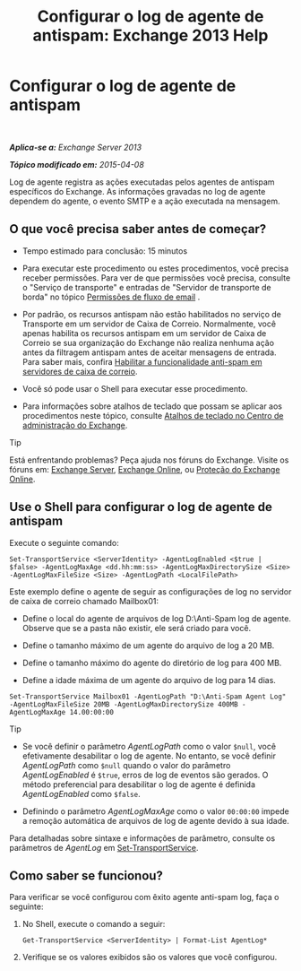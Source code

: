 ﻿---
title: 'Configurar o log de agente de antispam: Exchange 2013 Help'
TOCTitle: Configurar o log de agente de antispam
ms:assetid: df157ca3-ad8e-4302-acbc-5fbb8570c21d
ms:mtpsurl: https://technet.microsoft.com/pt-br/library/Bb691337(v=EXCHG.150)
ms:contentKeyID: 50486797
ms.date: 05/22/2018
mtps_version: v=EXCHG.150
ms.translationtype: MT
---

# Configurar o log de agente de antispam

 

_**Aplica-se a:** Exchange Server 2013_

_**Tópico modificado em:** 2015-04-08_

Log de agente registra as ações executadas pelos agentes de antispam específicos do Exchange. As informações gravadas no log de agente dependem do agente, o evento SMTP e a ação executada na mensagem.

## O que você precisa saber antes de começar?

  - Tempo estimado para conclusão: 15 minutos

  - Para executar este procedimento ou estes procedimentos, você precisa receber permissões. Para ver de que permissões você precisa, consulte o "Serviço de transporte" e entradas de "Servidor de transporte de borda" no tópico [Permissões de fluxo de email](mail-flow-permissions-exchange-2013-help.md) .

  - Por padrão, os recursos antispam não estão habilitados no serviço de Transporte em um servidor de Caixa de Correio. Normalmente, você apenas habilita os recursos antispam em um servidor de Caixa de Correio se sua organização do Exchange não realiza nenhuma ação antes da filtragem antispam antes de aceitar mensagens de entrada. Para saber mais, confira [Habilitar a funcionalidade anti-spam em servidores de caixa de correio](enable-anti-spam-functionality-on-mailbox-servers-exchange-2013-help.md).

  - Você só pode usar o Shell para executar esse procedimento.

  - Para informações sobre atalhos de teclado que possam se aplicar aos procedimentos neste tópico, consulte [Atalhos de teclado no Centro de administração do Exchange](keyboard-shortcuts-in-the-exchange-admin-center-exchange-online-protection-help.md).


> [!TIP]
> Está enfrentando problemas? Peça ajuda nos fóruns do Exchange. Visite os fóruns em: <A href="https://go.microsoft.com/fwlink/p/?linkid=60612">Exchange Server</A>, <A href="https://go.microsoft.com/fwlink/p/?linkid=267542">Exchange Online</A>, ou <A href="https://go.microsoft.com/fwlink/p/?linkid=285351">Proteção do Exchange Online</A>.



## Use o Shell para configurar o log de agente de antispam

Execute o seguinte comando:

    Set-TransportService <ServerIdentity> -AgentLogEnabled <$true | $false> -AgentLogMaxAge <dd.hh:mm:ss> -AgentLogMaxDirectorySize <Size> -AgentLogMaxFileSize <Size> -AgentLogPath <LocalFilePath>

Este exemplo define o agente de seguir as configurações de log no servidor de caixa de correio chamado Mailbox01:

  -  
    Define o local do agente de arquivos de log D:\\Anti-Spam log de agente. Observe que se a pasta não existir, ele será criado para você.

  -  
    Define o tamanho máximo de um agente do arquivo de log a 20 MB.

  -  
    Define o tamanho máximo do agente do diretório de log para 400 MB.

  -  
    Define a idade máxima de um agente do arquivo de log para 14 dias.

<!-- end list -->

    Set-TransportService Mailbox01 -AgentLogPath "D:\Anti-Spam Agent Log" -AgentLogMaxFileSize 20MB -AgentLogMaxDirectorySize 400MB -AgentLogMaxAge 14.00:00:00


> [!TIP]
> <UL>
> <LI>
> <P>Se você definir o parâmetro <EM>AgentLogPath</EM> como o valor <CODE>$null</CODE>, você efetivamente desabilitar o log de agente. No entanto, se você definir <EM>AgentLogPath</EM> como <CODE>$null</CODE> quando o valor do parâmetro <EM>AgentLogEnabled</EM> é <CODE>$true</CODE>, erros de log de eventos são gerados. O método preferencial para desabilitar o log de agente é definida <EM>AgentLogEnabled</EM> como <CODE>$false</CODE>.</P>
> <LI>
> <P>Definindo o parâmetro <EM>AgentLogMaxAge</EM> como o valor <CODE>00:00:00</CODE> impede a remoção automática de arquivos de log de agente devido à sua idade.</P></LI></UL>



Para detalhadas sobre sintaxe e informações de parâmetro, consulte os parâmetros de *AgentLog* em [Set-TransportService](https://technet.microsoft.com/pt-br/library/jj215682\(v=exchg.150\)).

## Como saber se funcionou?

Para verificar se você configurou com êxito agente anti-spam log, faça o seguinte:

1.  No Shell, execute o comando a seguir:
    
        Get-TransportService <ServerIdentity> | Format-List AgentLog*

2.  Verifique se os valores exibidos são os valores que você configurou.

